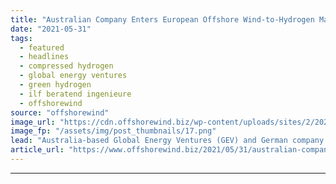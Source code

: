 ```yaml
---
title: "Australian Company Enters European Offshore Wind-to-Hydrogen Market"
date: "2021-05-31"
tags: 
  - featured
  - headlines
  - compressed hydrogen
  - global energy ventures
  - green hydrogen
  - ilf beratend ingenieure
  - offshorewind
source: "offshorewind"
image_url: "https://cdn.offshorewind.biz/wp-content/uploads/sites/2/2021/05/31145003/GEV-C-H2-solution-for-offshore-wind.png"
image_fp: "/assets/img/post_thumbnails/17.png"
lead: "Australia-based Global Energy Ventures (GEV) and German company ILF Beratend Ingenieure (ILF Consulting Engineers)"
article_url: "https://www.offshorewind.biz/2021/05/31/australian-company-enters-european-offshore-wind-to-hydrogen-market/"
---
```


---
